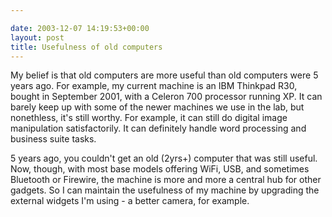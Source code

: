 ```yaml
---

date: 2003-12-07 14:19:53+00:00
layout: post
title: Usefulness of old computers
---
```


My belief is that old computers are more useful than old computers were 5 years ago.  For example, my current machine is an IBM Thinkpad R30, bought in September 2001, with a Celeron 700 processor running XP.  It can barely keep up with some of the newer machines we use in the lab, but nonethless, it's still worthy.  For example, it can still do digital image manipulation satisfactorily.  It can definitely handle word processing and business suite tasks.

5 years ago, you couldn't get an old (2yrs+) computer that was still useful.  Now, though, with most base models offering WiFi, USB, and sometimes Bluetooth or Firewire, the machine is more and more a central hub for other gadgets.  So I can maintain the usefulness of my machine by upgrading the external widgets I'm using - a better camera, for example.

